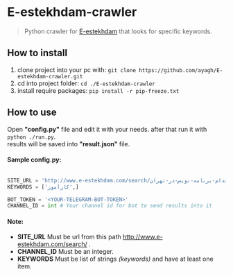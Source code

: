 # E-estekhdam-crawler
> Python crawler for [E-estekhdam](http://www.E-estekhdam.com/) that looks for specific keywords.

## How to install
1. clone project into your pc with: `git clone https://github.com/ayagh/E-estekhdam-crawler.git`  
2. cd into project folder: `cd ./E-estekhdam-crawler` 
3. install require packages: `pip install -r pip-freeze.txt`

## How to use
Open **"config.py"** file and edit it with your needs.
after that run it with `python ./run.py`.  
results will be saved into **"result.json"** file.

#### Sample config.py:
```python

SITE_URL = 'http://www.e-estekhdam.com/search/استخدام-برنامه-نویس-در-تهران/'
KEYWORDS = ['کارآموز',]

BOT_TOKEN = '<YOUR-TELEGRAM-BOT-TOKEN>'
CHANNEL_ID = int # Your channel id for bot to send results into it

```

#### Note:
* **SITE_URL** Must be url from this path http://www.e-estekhdam.com/search/ .
* **CHANNEL_ID** Must be an integer.
* **KEYWORDS** Must be list of strings *(keywords)* and have at least one item.
